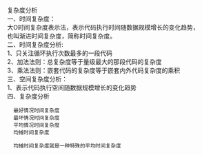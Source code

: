 复杂度分析<br>
一、时间复杂度：<br>
  大O时间复杂度表示法，表示代码执行时间随数据规模增长的变化趋势，<br>
也叫渐进时间复杂度，简称时间复杂度。<br>
二、时间复杂度分析:<br>
1、只关注循环执行次数最多的一段代码<br>
2、加法法则：总复杂度等于量级最大的那段代码的复杂度<br>
3、乘法法则：嵌套代码的复杂度等于嵌套内外代码复杂度的乘积<br>
三、空间复杂度分析：<br>
1、表示代码执行空间随数据规模增长的变化趋势<br>
四、复杂度分析<br>
```
  最好情况时间复杂度
  最坏情况时间复杂度
  平均情况时间复杂度
  均摊时间复杂度
  
  均摊时间复杂度就是一种特殊的平均时间复杂度
```
